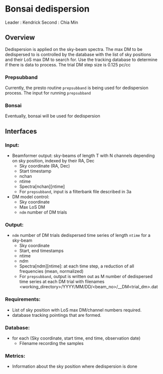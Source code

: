 # Bonsai dedispersion

Leader : Kendrick
Second : Chia Min

## Overview

Dedispersion is applied on the sky-beam spectra. The max DM to be dedispersed to
is controlled by the database with the list of sky positions and their LoS max
DM to search for. Use the tracking database to determine if there is data to
process. The trial DM step size is 0.125 pc/cc

### Prepsubband

Currently, the presto routine `prepsubband` is being used for dedispersion process. 
The input for running `prepsubband `

### Bonsai

Eventually, bonsai will be used for dedispersion

## Interfaces

### Input:
- Beamformer output: sky-beams of length T with N channels depending on sky position, indexed by their RA, Dec
  - Sky coordinate (RA, Dec)
  - Start timestamp
  - nchan
  - ntime
  - Spectra[nchan][ntime]
  - For `prepsubband`, input is a filterbank file described in 3a
- DM model control:
  - Sky coordinate
  - Max LoS DM
  - `ndm` number of DM trials

### Output:
- `ndm` number of DM trials dedispersed time series of length `ntime` for a sky-beam
  - Sky coordinate
  - Start, end timestamps
  - ntime
  - ndm
  - Spectra[ndm][ntime]: at each time step, a reduction of all frequencies (mean, normalized)
  - For `prepsubband`, output is written out as M number of dedispersed time series at each DM trial with
    filenames <working_directory>/YYYY/MM/DD/<beam_no>/<RA>_<Dec>_DM<trial_dm>.dat

### Requirements:
- List of sky position with LoS max DM/channel numbers required.
- database tracking pointings that are formed.

### Database:
- for each (Sky coordinate, start time, end time, observation date)
  - Filename recording the samples

### Metrics:
- Information about the sky position where dedispersion is done

